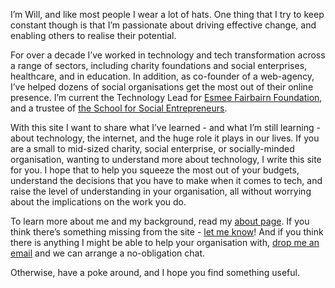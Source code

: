 I’m Will, and like most people I wear a lot of hats. One thing that I try to keep constant though is that I’m passionate about driving effective change, and enabling others to realise their potential.

For over a decade I’ve worked in technology and tech transformation across a range of sectors, including charity foundations and social enterprises, healthcare, and in education. In addition, as co-founder of a web-agency, I’ve helped dozens of social organisations get the most out of their online presence. I’m current the Technology Lead for [Esmee Fairbairn Foundation](https://esmeefairbairn.org.uk), and a trustee of [the School for Social Entrepreneurs](https://the-sse.org). 

With this site I want to share what I’ve learned - and what I’m still learning - about technology, the internet, and the huge role it plays in our lives. If you are a small to mid-sized charity, social enterprise, or socially-minded organisation, wanting to understand more about technology, I write this site for you. I hope that to help you squeeze the most out of your budgets, understand the decisions that you have to make when it comes to tech, and raise the level of understanding in your organisation, all without worrying about the implications on the work you do.

To learn more about me and my background, read my [about page]({{site.url}}/about). If you think there’s something missing from the site - [let me know]({{site.url}}/contact)! And if you think there is anything I might be able to help your organisation with, [drop me an email](mailto:will@willchurchill.co.uk) and we can arrange a no-obligation chat.

Otherwise, have a poke around, and I hope you find something useful.